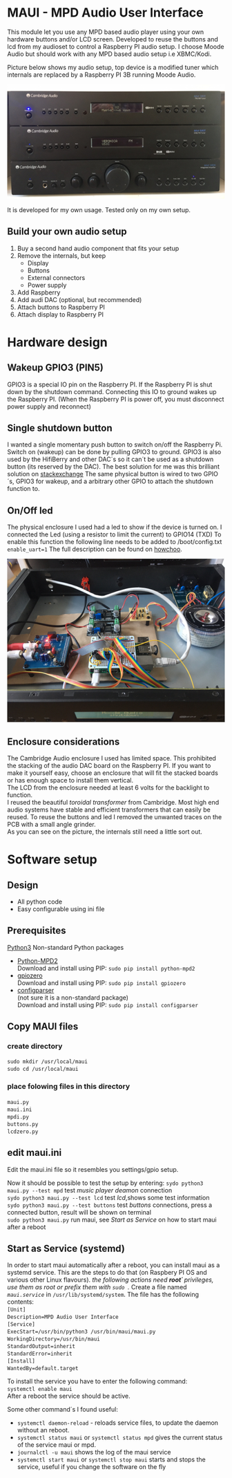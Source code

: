 # MAUI - MPD Audio User Interface
This module let you use any MPD based audio player using your own hardware buttons and/or LCD screen. Developed to reuse the buttons and lcd from my audioset to control a Raspberry PI audio setup. I choose Moode Audio but should work with any MPD based audio setup i.e XBMC/Kodi.

Picture below shows my audio setup, top device is a modified tuner which internals are replaced by a Raspberry PI 3B running Moode Audio.

![cambridge audio setup](pics/frontview.jpeg)

It is developed for my own usage. Tested only on my own setup.

## Build your own audio setup
1. Buy a second hand audio component that fits your setup
1. Remove the internals, but keep
	* Display
	* Buttons
	* External connectors
	* Power supply
1. Add Raspberry
1. Add audi DAC (optional, but recommended)
1. Attach buttons to Raspberry PI
1. Attach display to Raspberry PI

# Hardware design

## Wakeup GPIO3 (PIN5)
GPIO3 is a special IO pin on the Raspberry PI. If the Raspberry PI is shut down by the shutdown command. Connecting this IO to ground wakes up the Raspberry PI. (When the Raspberry PI is power off, you must disconnect power supply and reconnect)

## Single shutdown button
I wanted a single momentary push button to switch on/off the Raspberry Pi. Switch on (wakeup) can be done by pulling GPIO3 to ground. 
GPIO3 is also used by the HifiBerry and other DAC´s so it can´t be used as a shutdown button (its reserved by the DAC).
The best solution for me was this brilliant solution on [stackexchange](https://raspberrypi.stackexchange.com/questions/47832/shutdown-button-for-raspberry-pi-with-hifiberry-amp-hat)
The same physical button is wired to two GPIO´s, GPIO3 for wakeup, and a arbitrary other GPIO to attach the shutdown function to.

## On/Off led
The physical enclosure I used had a led to show if the device is turned on. I connected the Led (using a resistor to limit the current) to GPIO14 (TXD)
To enable this function the following line needs to be added to /boot/config.txt
`enable_uart=1`
The full description can be found on [howchoo](https://howchoo.com/g/ytzjyzy4m2e/build-a-simple-raspberry-pi-led-power-status-indicator).

![cambridge audio setup](pics/open.jpeg)

## Enclosure considerations
The Cambridge Audio enclosure I used has limited space. This prohibited the stacking of the audio DAC board on the Raspberry PI. If you want to make it yourself easy, choose an enclosure that will fit the stacked boards or has enough space to install them vertical.<br>
The LCD from the enclosure needed at least 6 volts for the backlight to function.<br>
I reused the beautiful *toroidal transformer* from Cambridge. Most high end audio systems have stable and efficient transformers that can easily be reused.
To reuse the buttons and led I removed the unwanted traces on the PCB with a small angle grinder.<br>
As you can see on the picture, the internals still need a little sort out.

# Software setup

## Design
* All python code
* Easy configurable using ini file

## Prerequisites
[Python3](https://www.python.org/downloads/)
Non-standard Python packages
* [Python-MPD2](https://pypi.org/project/python-mpd2/)<br>
Download and install using PIP:	`sudo pip install python-mpd2`
* [gpiozero]( https://gpiozero.readthedocs.io/en/stable/)<br>
Download and install using PIP:	`sudo pip install gpiozero`
* [configparser](https://docs.python.org/3/library/configparser.html)<br>
(not sure it is a non-standard package)<br>
Download and install using PIP:	`sudo pip install configparser`

## Copy MAUI files
### create directory<br>
`sudo mkdir /usr/local/maui`<br>
`sudo cd /usr/local/maui`

### place folowing files in this directory<br>
`maui.py`<br>
`maui.ini`<br>
`mpdi.py`<br>
`buttons.py`<br>
`lcdzero.py`<br>


## edit maui.ini
Edit the maui.ini file so it resembles you settings/gpio setup.<br>


Now it should be possible to test the setup by entering:
`sydo python3 maui.py --test mpd`	test *music player deamon* connection<br>
`sydo python3 maui.py --test lcd`	test *lcd*,shows some test information<br>
`sydo python3 maui.py --test buttons`	test *buttons* connections, press a connected button, result will be shown on terminal<br>
`sudo python3 maui.py`	run maui, see *Start as Service* on how to start maui after a reboot


## Start as Service (systemd)
In order to start maui automatically after a reboot, you can install maui as a systemd service. This are the steps to do that (on Raspbery PI OS and various other Linux flavours).
*the following actions need **root´** privileges, use them as root or prefix them with `sudo `.*
Create a file named *`maui.service`* in `/usr/lib/systemd/system`. The file has the following contents:<br>
`[Unit]`<br>
`Description=MPD Audio User Interface`<br>
`[Service]`<br>
`ExecStart=/usr/bin/python3 /usr/bin/maui/maui.py`<br>
`WorkingDirectory=/usr/bin/maui`<br>
`StandardOutput=inherit`<br>
`StandardError=inherit`<br>
`[Install]`<br>
`WantedBy=default.target`<br>

To install the service you have to enter the following command:<br>
`systemctl enable maui`<br>
After a reboot the service should be active.

Some other command´s I found useful:
* `systemctl daemon-reload` - reloads service files, to update the daemon without an reboot.
* `systemctl status maui` or `systemctl status mpd` gives the current status of the service maui or mpd.
* `journalctl -u maui` shows the log of the maui service
* `systemctl start maui` or `systemctl stop maui` starts and stops the service, useful if you change the software on the fly


